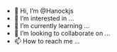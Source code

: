 - 👋 Hi, I’m @Hanockjs
- 👀 I’m interested in ...
- 🌱 I’m currently learning ...
- 💞️ I’m looking to collaborate on ...
- 📫 How to reach me ...

<!---
Hanockjs/Hanockjs is a ✨ special ✨ repository because its `README.md` (this file) appears on your GitHub profile.
You can click the Preview link to take a look at your changes.
--->
